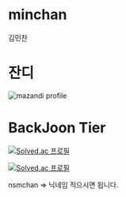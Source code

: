 # minchan
김민찬


# 잔디
<!-- BackJoon Tier -->
![mazandi profile](http://mazandi.herokuapp.com/api?handle=nsmchan&theme=warm)


# BackJoon Tier
<!-- BOX -->
[![Solved.ac
프로필](http://mazassumnida.wtf/api/v2/generate_badge?boj=nsmchan)](https://solved.ac/nsmchan)

<!-- MINI -->
[![Solved.ac
프로필](http://mazassumnida.wtf/api/mini/generate_badge?boj=nsmchan)](https://solved.ac/nsmchan)



nsmchan => 닉네임 적으시면 됩니다.
